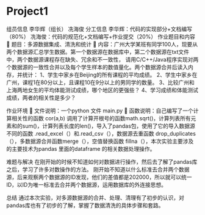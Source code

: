# Project1
组员信息
    李华辉（组长）   冼海俊
分工信息
	李华辉：代码的实现部分+文档编写（80%）
	冼海俊：代码的规范化+文档编写+作业提交（20%）
作业题目和内容
	题目：多源数据集成、清洗和统计
	内容：广州大学某班有同学100人，现要从两个数据源汇总学生数据。第一个数据源在数据库中，第二个数据源在txt文件中，两个数据源课程存在缺失、冗余和不一致性， 请用C/C++/Java程序实现对两个数据源的一致性合并以及每个学生样本的数值量化。两个数据源合并后读入内存，并统计：
1、学生中家乡在Beijing的所有课程的平均成绩。
2、学生中家乡在广州，课程1在80分以上，且课程10在9分以上的男同学的数量。
3、比较广州和上海两地女生的平均体能测试成绩，哪个地区的更强些？
4、学习成绩和体能测试成绩，两者的相关性是多少？

作业环境
	文件说明：一个python 文件 main.py
	函数说明：自己编写了一个计算相关性的函数 cor(a,b)   调用了计算开根号的函数math.sqrt()，计算列表所有元素和的sum()，计算列表长度的len()，导入了pandas包，使用了它的导入数据源不同的函数  .read_excel（）和.read_csv（），数据源去重函数 drop_duplicates（），多数据源合并函数merge（），空值替换函数  fillna（），本次实验主要涉及的主要技术为pandas 里面的dataframe 的相关数据处理操作。

难题与解决
	在刚开始的时候不知道如何对数据进行操作，然后去了解了pandas库之后，学习了许多对数操作的方法。
	刚开始不知道以什么标准去合并两个数据源，后来观察两个数据源的ID发现，他们的差值都是202000，所以就可以统一ID，以ID为唯一标准去合并两个数据源，运用数据库的外连接思想。

总结
	通过本次实验，对多源数据源的合并、处理、清理有了初步的认识，对pandas库也有了初步的了解，掌握了数据清洗的具体步骤和套路。
